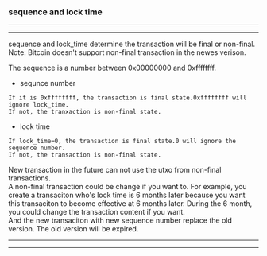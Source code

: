 ### **sequence and lock time**

<hr>
<hr>

sequence and lock_time determine the transaction will be final or non-final. <br>
Note: Bitcoin doesn't support non-final transaction in the newes verison. <br>

The sequence is a number between 0x00000000 and 0xffffffff. <br>

+ sequnce number

```
If it is 0xffffffff, the transaction is final state.0xffffffff will ignore lock_time.
If not, the tranxaction is non-final state.
```

+ lock time

```
If lock_time=0, the transaction is final state.0 will ignore the sequence number.
If not, the transaction is non-final state.
```

New transaction in the future can not use the utxo from non-final transactions. <br>
A non-final transaction could be change if you want to.
For example, you create a transaciton who's lock time is 6 months later because you want this transaciton to become effective at 6 months later. During the 6 month, you could change the transaction content if you want. <br>
And the new transaciton with new sequence number replace the old version. The old version will be expired.

<hr>
<hr>